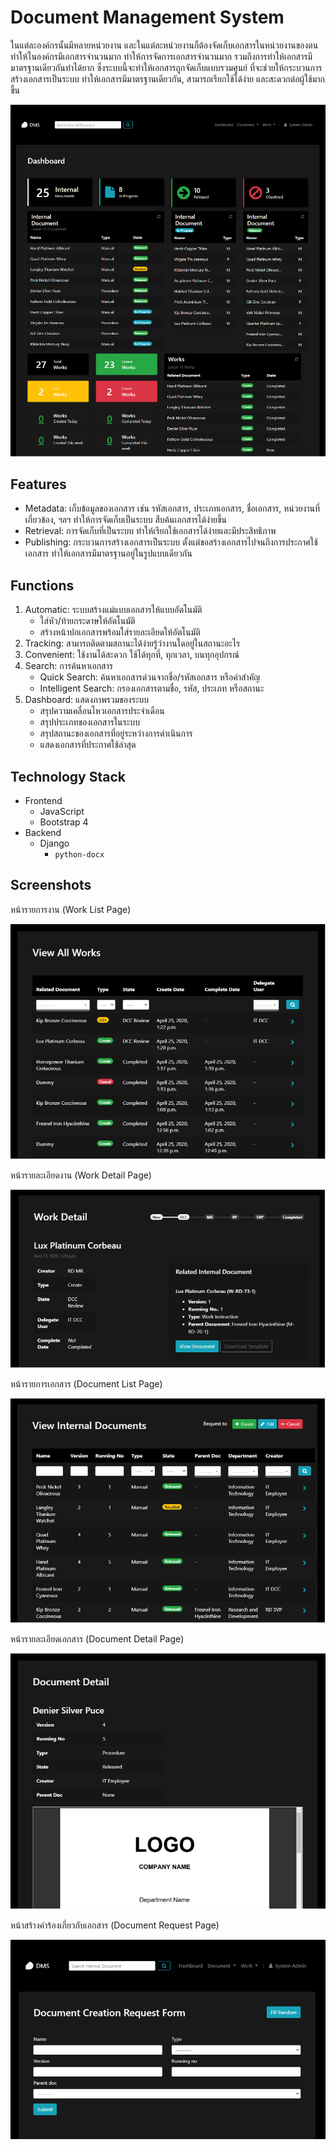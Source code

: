 # Document Management System

ในแต่ละองค์กรนั้นมีหลายหน่วยงาน และในแต่ละหน่วยงานก็ต้องจัดเก็บเอกสารในหน่วยงานของตน ทำให้ในองค์กรมีเอกสารจำนวนมาก ทำให้การจัดการเอกสารจำนวนมาก รวมถึงการทำให้เอกสารมีมาตรฐานเดียวกันทำได้ยาก ซึ่งระบบนี้จะทำให้เอกสารถูกจัดเก็บแบบรวมศูนย์ ที่จะช่วยให้กระบวนการสร้างเอกสารเป็นระบบ ทำให้เอกสารมีมาตรฐานเดียวกัน, สามารถเรียกใช้ได้ง่าย และสะดวกต่อผู้ใช้มากขึ้น

![Dashboard](/capture/01_Dashboard.png)

## Features
-	Metadata: เก็บข้อมูลของเอกสาร เช่น รหัสเอกสาร, ประเภทเอกสาร, ชื่อเอกสาร, หน่วยงานที่เกี่ยวข้อง, ฯลฯ ทำให้การจัดเก็บเป็นระบบ สืบค้นเอกสารได้ง่ายขึ้น
-	Retrieval: การจัดเก็บที่เป็นระบบ ทำให้เรียกใช้เอกสารได้ง่ายและมีประสิทธิภาพ
-	Publishing: กระบวนการสร้างเอกสารเป็นระบบ ตั้งแต่ขอสร้างเอกสารไปจนถึงการประกาศใช้เอกสาร ทำให้เอกสารมีมาตรฐานอยู่ในรูปแบบเดียวกัน

## Functions
1.	Automatic: ระบบสร้างแม่แบบเอกสารให้แบบอัตโนมัติ
    -	ใส่หัว/ท้ายกระดาษให้อัตโนมัติ
    -	สร้างหน้าปกเอกสารพร้อมใส่รายละเอียดให้อัตโนมัติ
2.	Tracking: สามารถติดตามสถานะได้ง่ายรู้ว่างานใดอยู่ในสถานะอะไร
3.	Convenient: ใช้งานได้สะดวก ใช้ได้ทุกที่, ทุกเวลา, บนทุกอุปกรณ์
4.	Search: การค้นหาเอกสาร 
    -	Quick Search: ค้นหาเอกสารด่วนจากชื่อ/รหัสเอกสาร หรือคำสำคัญ
    -	Intelligent Search: กรองเอกสารตามชื่อ, รหัส, ประเภท หรือสถานะ
5.	Dashboard: แสดงภาพรวมของระบบ
    -	สรุปความเคลื่อนไหวเอกสารประจำเดือน
    -	สรุปประเภทของเอกสารในระบบ
    -	สรุปสถานะของเอกสารที่อยู่ระหว่างการดำเนินการ
    -	แสดงเอกสารที่ประกาศใช้ล่าสุด

## Technology Stack
- Frontend
  - JavaScript
  - Bootstrap 4
- Backend
  - Django
    - `python-docx`
    
## Screenshots

หน้ารายการงาน (Work List Page)

![Work List Page](/capture/02_Work_List.png)

หน้ารายละเอียดงาน (Work Detail Page)

![Work Detail Page](/capture/03_Work_Detail.png)

หน้ารายการเอกสาร (Document List Page)

![Document List Page](/capture/04_Document_List.png)

หน้ารายละเอียดเอกสาร (Document Detail Page)

![Document Detail Page](/capture/05_Document_Detail.png)

หน้าสร้างคำร้องเกี่ยวกับเอกสาร (Document Request Page)

![Document Request Page](/capture/06_Document_Request.png)

